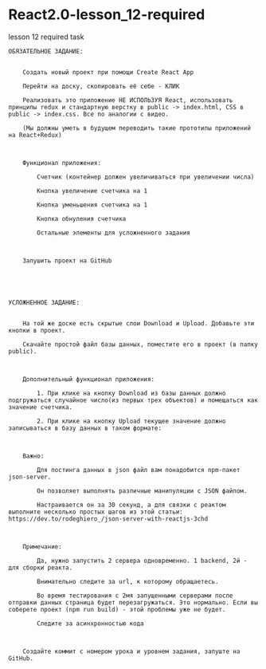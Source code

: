# React2.0-lesson_12-required
lesson 12 required task

    ОБЯЗАТЕЛЬНОЕ ЗАДАНИЕ: 


        Создать новый проект при помощи Create React App

        Перейти на доску, скопировать её себе - КЛИК

        Реализовать это приложение НЕ ИСПОЛЬЗУЯ React, использовать принципы redux и стандартную верстку в public -> index.html, CSS в public -> index.css. Все по аналогии с видео.

        (Мы должны уметь в будущем переводить такие прототипы приложений на React+Redux)



        Функционал приложения:

            Счетчик (контейнер должен увеличиваться при увеличении числа)

            Кнопка увеличение счетчика на 1

            Кнопка уменьшения счетчика на 1

            Кнопка обнуления счетчика

            Остальные элементы для усложненного задания



        Запушить проект на GitHub





    УСЛОЖНЕННОЕ ЗАДАНИЕ:  


        На той же доске есть скрытые слои Download и Upload. Добавьте эти кнопки в проект.

        Скачайте простой файл базы данных, поместите его в проект (в папку public).



        Дополнительный функционал приложения:

            1. При клике на кнопку Download из базы данных должно подгружаться случайное число(из первых трех объектов) и помещаться как значение счетчика.

            2. При клике на кнопку Upload текущее значение должно записываться в базу данных в таком формате:



        Важно:

            Для постинга данных в json файл вам понадобится npm-пакет json-server.

            Он позволяет выполнять различные манипуляции с JSON файлом.

            Настраивается он за 30 секунд, а для связки с реактом выполните несколько простых шагов из этой статьи: https://dev.to/rodeghiero_/json-server-with-reactjs-3chd



        Примечание:

            Да, нужно запустить 2 сервера одновременно. 1 backend, 2й - для сборки реакта.

            Внимательно следите за url, к которому обращаетесь.

            Во время тестирования с 2мя запущенными серверами после отправки данных страница будет перезагружаться. Это нормально. Если вы соберете проект (npm run build) - этой проблемы уже не будет.

            Следите за асинхронностью кода



        Создайте коммит с номером урока и уровнем задания, запуште на GitHub.


